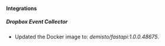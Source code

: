 #### Integrations
##### Dropbox Event Collector
- Updated the Docker image to: *demisto/fastapi:1.0.0.48675*.
